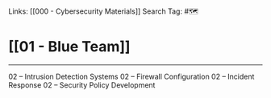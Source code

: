 Links: [[000 - Cybersecurity Materials]]
Search Tag: #🗺

# [[01 - Blue Team]]  
***

02 – Intrusion Detection Systems
02 – Firewall Configuration
02 – Incident Response
02 – Security Policy Development

